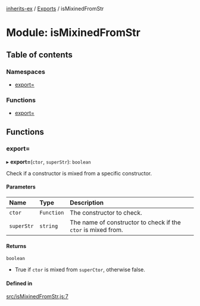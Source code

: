 [inherits-ex](../README.md) / [Exports](../modules.md) / isMixinedFromStr

# Module: isMixinedFromStr

## Table of contents

### Namespaces

- [export&#x3D;](isMixinedFromStr.export_.md)

### Functions

- [export&#x3D;](isMixinedFromStr.md#export&#x3D;)

## Functions

### export&#x3D;

▸ **export=**(`ctor`, `superStr`): `boolean`

Check if a constructor is mixed from a specific constructor.

#### Parameters

| Name | Type | Description |
| :------ | :------ | :------ |
| `ctor` | `Function` | The constructor to check. |
| `superStr` | `string` | The name of constructor to check if the `ctor` is mixed from. |

#### Returns

`boolean`

- True if `ctor` is mixed from `superCtor`, otherwise false.

#### Defined in

[src/isMixinedFromStr.js:7](https://github.com/snowyu/inherits-ex.js/blob/3460e26/src/isMixinedFromStr.js#L7)

